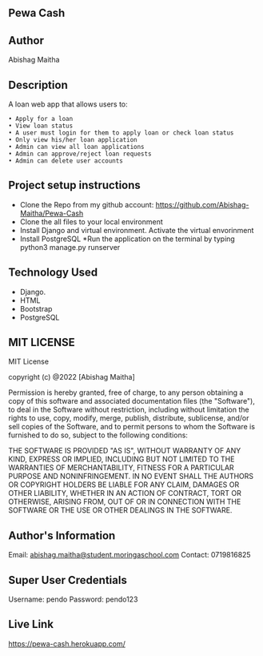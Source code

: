 ## Pewa Cash

## Author
Abishag Maitha

## Description
A loan web app that allows users to:

    • Apply for a loan
    • View loan status
    • A user must login for them to apply loan or check loan status 
    • Only view his/her loan application
    • Admin can view all loan applications
    • Admin can approve/reject loan requests
    • Admin can delete user accounts

## Project setup instructions
* Clone the Repo from my github account: https://github.com/Abishag-Maitha/Pewa-Cash
* Clone the all files to your local environment
* Install Django and virtual environment. Activate the virtual envorinment
* Install PostgreSQL
*Run the application on the terminal by typing python3 manage.py runserver

## Technology Used
* Django.
* HTML
* Bootstrap
* PostgreSQL

## MIT LICENSE
MIT License

copyright (c) @2022 [Abishag Maitha]

Permission is hereby granted, free of charge, to any person obtaining a copy
of this software and associated documentation files (the "Software"), to deal
in the Software without restriction, including without limitation the rights
to use, copy, modify, merge, publish, distribute, sublicense, and/or sell
copies of the Software, and to permit persons to whom the Software is
furnished to do so, subject to the following conditions:


THE SOFTWARE IS PROVIDED "AS IS", WITHOUT WARRANTY OF ANY KIND, EXPRESS OR
IMPLIED, INCLUDING BUT NOT LIMITED TO THE WARRANTIES OF MERCHANTABILITY,
FITNESS FOR A PARTICULAR PURPOSE AND NONINFRINGEMENT. IN NO EVENT SHALL THE
AUTHORS OR COPYRIGHT HOLDERS BE LIABLE FOR ANY CLAIM, DAMAGES OR OTHER
LIABILITY, WHETHER IN AN ACTION OF CONTRACT, TORT OR OTHERWISE, ARISING FROM,
OUT OF OR IN CONNECTION WITH THE SOFTWARE OR THE USE OR OTHER DEALINGS IN THE
SOFTWARE.

## Author's Information
Email: abishag.maitha@student.moringaschool.com
Contact: 0719816825

## Super User Credentials
Username: pendo
Password: pendo123


## Live Link
https://pewa-cash.herokuapp.com/